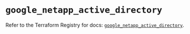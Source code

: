 # `google_netapp_active_directory`

Refer to the Terraform Registry for docs: [`google_netapp_active_directory`](https://registry.terraform.io/providers/hashicorp/google-beta/6.32.0/docs/resources/google_netapp_active_directory).

